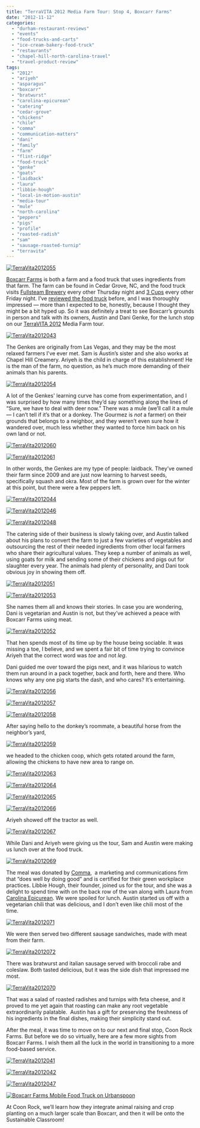 ```yaml
---
title: "TerraVITA 2012 Media Farm Tour: Stop 4, Boxcarr Farms"
date: "2012-11-12"
categories:
  - "durham-restaurant-reviews"
  - "events"
  - "food-trucks-and-carts"
  - "ice-cream-bakery-food-truck"
  - "restaurants"
  - "chapel-hill-north-carolina-travel"
  - "travel-product-review"
tags:
  - "2012"
  - "ariyeh"
  - "asparagus"
  - "boxcarr"
  - "bratwurst"
  - "carolina-epicurean"
  - "catering"
  - "cedar-grove"
  - "chickens"
  - "chile"
  - "comma"
  - "communication-matters"
  - "dani"
  - "family"
  - "farm"
  - "flint-ridge"
  - "food-truck"
  - "genke"
  - "goats"
  - "laidback"
  - "laura"
  - "libbie-hough"
  - "local-in-motion-austin"
  - "media-tour"
  - "mule"
  - "north-carolina"
  - "peppers"
  - "pigs"
  - "profile"
  - "roasted-radish"
  - "sam"
  - "sausage-roasted-turnip"
  - "terravita"
---
```





<div class="caption">

[![](http://s3.amazonaws.com/thegourmez-wpmedia/2012/11/TerraVita2012055.jpg "TerraVita2012055")](http://s3.amazonaws.com/thegourmez-wpmedia/2012/11/TerraVita2012055.jpg)</div>


[Boxcarr Farms](http://www.boxcarrfarms.com/) is both a farm and a food truck that uses ingredients from that farm. The farm can be found in Cedar Grove, NC, and the food truck visits [Fullsteam Brewery](http://www.fullsteam.ag/) every other Thursday night and [3 Cups](http://3cups.net/) every other Friday night. I’ve [reviewed the food truck](http://www.thegourmez.com/2012/02/boxcarr-farms-food-truck/) before, and I was thoroughly impressed — more than I expected to be, honestly, because I thought they might be a bit hyped up. So it was definitely a treat to see Boxcarr’s grounds in person and talk with its owners, Austin and Dani Genke, for the lunch stop on our [TerraVITA 2012](http://terravitaevent.com/) Media Farm tour.




<div class="caption">

[![](http://s3.amazonaws.com/thegourmez-wpmedia/2012/11/TerraVita2012043.jpg "TerraVita2012043")](http://s3.amazonaws.com/thegourmez-wpmedia/2012/11/TerraVita2012043.jpg)</div>


The Genkes are originally from Las Vegas, and they may be the most relaxed farmers I’ve ever met. Sam is Austin’s sister and she also works at Chapel Hill Creamery. Ariyeh is the child in charge of this establishment! He is the man of the farm, no question, as he’s much more demanding of their animals than his parents.




<div class="caption">

[![](http://s3.amazonaws.com/thegourmez-wpmedia/2012/11/TerraVita2012054.jpg "TerraVita2012054")](http://s3.amazonaws.com/thegourmez-wpmedia/2012/11/TerraVita2012054.jpg)</div>


A lot of the Genkes' learning curve has come from experimentation, and I was surprised by how many times they’d say something along the lines of “Sure, we have to deal with deer now.” There was a mule (we’ll call it a mule — I can’t tell if it’s that or a donkey. The Gourmez is _not_ a farmer) on their grounds that belongs to a neighbor, and they weren’t even sure how it wandered over, much less whether they wanted to force him back on his own land or not.




<div class="caption">

[![](http://s3.amazonaws.com/thegourmez-wpmedia/2012/11/TerraVita2012060.jpg "TerraVita2012060")](http://s3.amazonaws.com/thegourmez-wpmedia/2012/11/TerraVita2012060.jpg)</div>





<div class="caption">

[![](http://s3.amazonaws.com/thegourmez-wpmedia/2012/11/TerraVita2012061.jpg "TerraVita2012061")](http://s3.amazonaws.com/thegourmez-wpmedia/2012/11/TerraVita2012061.jpg)</div>


In other words, the Genkes are my type of people: laidback. They’ve owned their farm since 2009 and are just now learning to harvest seeds, specifically squash and okra. Most of the farm is grown over for the winter at this point, but there were a few peppers left.

[![](http://s3.amazonaws.com/thegourmez-wpmedia/2012/11/TerraVita2012044.jpg "TerraVita2012044")](http://s3.amazonaws.com/thegourmez-wpmedia/2012/11/TerraVita2012044.jpg)




<div class="caption">

[![](http://s3.amazonaws.com/thegourmez-wpmedia/2012/11/TerraVita2012046.jpg "TerraVita2012046")](http://s3.amazonaws.com/thegourmez-wpmedia/2012/11/TerraVita2012046.jpg)</div>





<div class="caption">

[![](http://s3.amazonaws.com/thegourmez-wpmedia/2012/11/TerraVita2012048.jpg "TerraVita2012048")](http://s3.amazonaws.com/thegourmez-wpmedia/2012/11/TerraVita2012048.jpg)</div>


The catering side of their business is slowly taking over, and Austin talked about his plans to convert the farm to just a few varieties of vegetables and outsourcing the rest of their needed ingredients from other local farmers who share their agricultural values. They keep a number of animals as well, using goats for milk and sending some of their chickens and pigs out for slaughter every year. The animals had plenty of personality, and Dani took obvious joy in showing them off.

[![](http://s3.amazonaws.com/thegourmez-wpmedia/2012/11/TerraVita2012051.jpg "TerraVita2012051")](http://s3.amazonaws.com/thegourmez-wpmedia/2012/11/TerraVita2012051.jpg)

[![](http://s3.amazonaws.com/thegourmez-wpmedia/2012/11/TerraVita2012053.jpg "TerraVita2012053")](http://s3.amazonaws.com/thegourmez-wpmedia/2012/11/TerraVita2012053.jpg)

She names them all and knows their stories. In case you are wondering, Dani is vegetarian and Austin is not, but they’ve achieved a peace with Boxcarr Farms using meat.

[![](http://s3.amazonaws.com/thegourmez-wpmedia/2012/11/TerraVita2012052.jpg "TerraVita2012052")](http://s3.amazonaws.com/thegourmez-wpmedia/2012/11/TerraVita2012052.jpg)

That hen spends most of its time up by the house being sociable. It was missing a toe, I believe, and we spent a fair bit of time trying to convince Ariyeh that the correct word was _toe_ and not _leg_.

Dani guided me over toward the pigs next, and it was hilarious to watch them run around in a pack together, back and forth, here and there. Who knows why any one pig starts the dash, and who cares? It’s entertaining.

[![](http://s3.amazonaws.com/thegourmez-wpmedia/2012/11/TerraVita2012056.jpg "TerraVita2012056")](http://s3.amazonaws.com/thegourmez-wpmedia/2012/11/TerraVita2012056.jpg)

[![](http://s3.amazonaws.com/thegourmez-wpmedia/2012/11/TerraVita2012057.jpg "TerraVita2012057")](http://s3.amazonaws.com/thegourmez-wpmedia/2012/11/TerraVita2012057.jpg)

[![](http://s3.amazonaws.com/thegourmez-wpmedia/2012/11/TerraVita2012058.jpg "TerraVita2012058")](http://s3.amazonaws.com/thegourmez-wpmedia/2012/11/TerraVita2012058.jpg)

After saying hello to the donkey’s roommate, a beautiful horse from the neighbor’s yard,

[![](http://s3.amazonaws.com/thegourmez-wpmedia/2012/11/TerraVita2012059.jpg "TerraVita2012059")](http://s3.amazonaws.com/thegourmez-wpmedia/2012/11/TerraVita2012059.jpg)

we headed to the chicken coop, which gets rotated around the farm, allowing the chickens to have new area to range on.

[![](http://s3.amazonaws.com/thegourmez-wpmedia/2012/11/TerraVita2012063.jpg "TerraVita2012063")](http://s3.amazonaws.com/thegourmez-wpmedia/2012/11/TerraVita2012063.jpg)




<div class="caption">

[![](http://s3.amazonaws.com/thegourmez-wpmedia/2012/11/TerraVita2012064.jpg "TerraVita2012064")](http://s3.amazonaws.com/thegourmez-wpmedia/2012/11/TerraVita2012064.jpg)</div>





<div class="caption">

[![](http://s3.amazonaws.com/thegourmez-wpmedia/2012/11/TerraVita2012065.jpg "TerraVita2012065")](http://s3.amazonaws.com/thegourmez-wpmedia/2012/11/TerraVita2012065.jpg)</div>


[![](http://s3.amazonaws.com/thegourmez-wpmedia/2012/11/TerraVita2012066.jpg "TerraVita2012066")](http://s3.amazonaws.com/thegourmez-wpmedia/2012/11/TerraVita2012066.jpg)

Ariyeh showed off the tractor as well.

[![](http://s3.amazonaws.com/thegourmez-wpmedia/2012/11/TerraVita2012067.jpg "TerraVita2012067")](http://s3.amazonaws.com/thegourmez-wpmedia/2012/11/TerraVita2012067.jpg)

While Dani and Ariyeh were giving us the tour, Sam and Austin were making us lunch over at the food truck.

[![](http://s3.amazonaws.com/thegourmez-wpmedia/2012/11/TerraVita2012069.jpg "TerraVita2012069")](http://s3.amazonaws.com/thegourmez-wpmedia/2012/11/TerraVita2012069.jpg)

The meal was donated by [Comma](http://cmatters.org "Comma, LLC"),  a marketing and communications firm that “does well by doing good” and is certified for their green workplace practices. Libbie Hough, their founder, joined us for the tour, and she was a delight to spend time with on the back row of the van along with Laura from [Carolina Epicurean](http://carolinaepicurean.com "Carolina Epicurean"). We were spoiled for lunch. Austin started us off with a vegetarian chili that was delicious, and I don’t even like chili most of the time.

[![](http://s3.amazonaws.com/thegourmez-wpmedia/2012/11/TerraVita2012071.jpg "TerraVita2012071")](http://s3.amazonaws.com/thegourmez-wpmedia/2012/11/TerraVita2012071.jpg)

We were then served two different sausage sandwiches, made with meat from their farm.

[![](http://s3.amazonaws.com/thegourmez-wpmedia/2012/11/TerraVita2012072.jpg "TerraVita2012072")](http://s3.amazonaws.com/thegourmez-wpmedia/2012/11/TerraVita2012072.jpg)

There was bratwurst and italian sausage served with broccoli rabe and coleslaw. Both tasted delicious, but it was the side dish that impressed me most.

[![](http://s3.amazonaws.com/thegourmez-wpmedia/2012/11/TerraVita2012070.jpg "TerraVita2012070")](http://s3.amazonaws.com/thegourmez-wpmedia/2012/11/TerraVita2012070.jpg)

That was a salad of roasted radishes and turnips with feta cheese, and it proved to me yet again that roasting can make any root vegetable extraordinarily palatable.  Austin has a gift for preserving the freshness of his ingredients in the final dishes, making their simplicity stand out.

After the meal, it was time to move on to our next and final stop, Coon Rock Farms. But before we do so virtually, here are a few more sights from Boxcarr Farms. I wish them all the luck in the world in transitioning to a more food-based service.




<div class="caption">

[![](http://s3.amazonaws.com/thegourmez-wpmedia/2012/11/TerraVita2012041.jpg "TerraVita2012041")](http://s3.amazonaws.com/thegourmez-wpmedia/2012/11/TerraVita2012041.jpg)</div>





<div class="caption">

[![](http://s3.amazonaws.com/thegourmez-wpmedia/2012/11/TerraVita2012042.jpg "TerraVita2012042")](http://s3.amazonaws.com/thegourmez-wpmedia/2012/11/TerraVita2012042.jpg)</div>





<div class="caption">

[![](http://s3.amazonaws.com/thegourmez-wpmedia/2012/11/TerraVita2012047.jpg "TerraVita2012047")](http://s3.amazonaws.com/thegourmez-wpmedia/2012/11/TerraVita2012047.jpg)</div>


[![Boxcarr Farms Mobile Food Truck on Urbanspoon](http://www.urbanspoon.com/b/link/1723258/minilink.gif)](http://www.urbanspoon.com/r/25/1723258/restaurant/Downtown-Durham/Boxcarr-Farms-Mobile-Food-Truck-Durham)

At Coon Rock, we’ll learn how they integrate animal raising and crop planting on a much larger scale than Boxcarr, and then it will be onto the Sustainable Classroom!
